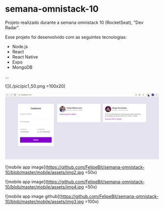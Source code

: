 # semana-omnistack-10
Projeto realizado durante a semana omnistack 10 (RocketSeat),  "Dev Radar".

Esse projeto foi desenvolvido com as seguintes tecnologias:

* Node.js
* React
* React Native
* Expo
* MongoDB


...

![](./pic/pic1_50.png =100x20)

![web app image](https://github.com/FelipeBit/semana-omnistack-10/blob/master/mobile/assets/img1.jpg)


![mobile app image](https://github.com/FelipeBit/semana-omnistack-10/blob/master/mobile/assets/img2.jpg =50x)


![mobile app image](https://github.com/FelipeBit/semana-omnistack-10/blob/master/mobile/assets/img4.jpg =50x)


![mobile app image github](https://github.com/FelipeBit/semana-omnistack-10/blob/master/mobile/assets/img3.jpg =100x)
